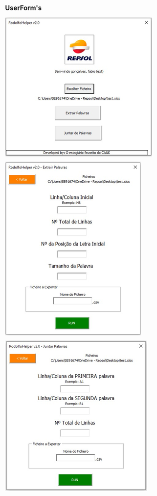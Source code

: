 ## UserForm's

![UserForm 1](https://github.com/FabiomtGoncalves/Excel-VBA/blob/main/imgs/uf1.jpg)  

![UserForm 2](https://github.com/FabiomtGoncalves/Excel-VBA/blob/main/imgs/uf2.jpg)  

![UserForm 3](https://github.com/FabiomtGoncalves/Excel-VBA/blob/main/imgs/uf3.jpg)
